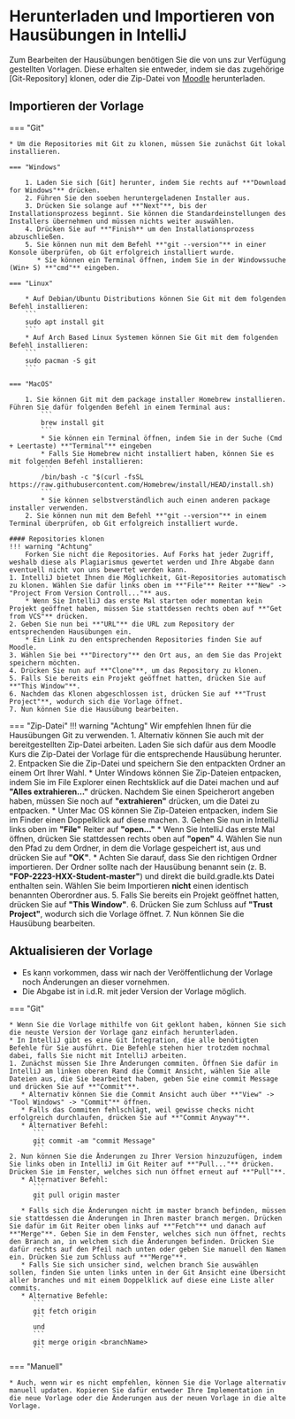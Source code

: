 # Herunterladen und Importieren von Hausübungen in IntelliJ

Zum Bearbeiten der Hausübungen benötigen Sie die von uns zur Verfügung gestellten Vorlagen.
Diese erhalten sie entweder, indem sie das zugehörige [Git-Repository] klonen, oder die Zip-Datei von [Moodle] herunterladen.

## Importieren der Vorlage

=== "Git"

    * Um die Repositories mit Git zu klonen, müssen Sie zunächst Git lokal installieren.

    === "Windows"

        1. Laden Sie sich [Git] herunter, indem Sie rechts auf **"Download for Windows"** drücken.
        2. Führen Sie den soeben heruntergeladenen Installer aus.
        3. Drücken Sie solange auf **"Next"**, bis der Installationsprozess beginnt. Sie können die Standardeinstellungen des Installers übernehmen und müssen nichts weiter auswählen.
        4. Drücken Sie auf **"Finish** um den Installationsprozess abzuschließen.
        5. Sie können nun mit dem Befehl **"git --version"** in einer Konsole überprüfen, ob Git erfolgreich installiert wurde.
           * Sie können ein Terminal öffnen, indem Sie in der Windowssuche (Win+ S) **"cmd"** eingeben.

    === "Linux"

        * Auf Debian/Ubuntu Distributions können Sie Git mit dem folgenden Befehl installieren:
        ```
        sudo apt install git
        ```
        * Auf Arch Based Linux Systemen können Sie Git mit dem folgenden Befehl installieren:
        ```
        sudo pacman -S git
        ```

    === "MacOS"

        1. Sie können Git mit dem package installer Homebrew installieren. Führen Sie dafür folgenden Befehl in einem Terminal aus:
            ```
            brew install git
            ```
            * Sie können ein Terminal öffnen, indem Sie in der Suche (Cmd + Leertaste) **"Terminal"** eingeben
            * Falls Sie Homebrew nicht installiert haben, können Sie es mit folgenden Befehl installieren:
            ```
            /bin/bash -c "$(curl -fsSL https://raw.githubusercontent.com/Homebrew/install/HEAD/install.sh)
            ```
            * Sie können selbstverständlich auch einen anderen package installer verwenden.
        2. Sie können nun mit dem Befehl **"git --version"** in einem Terminal überprüfen, ob Git erfolgreich installiert wurde.

    #### Repositories klonen
    !!! warning "Achtung"
        Forken Sie nicht die Repositories. Auf Forks hat jeder Zugriff, weshalb diese als Plagiarismus gewertet werden und Ihre Abgabe dann eventuell nicht von uns bewertet werden kann.
    1. IntelliJ bietet Ihnen die Möglichkeit, Git-Repositories automatisch zu klonen. Wählen Sie dafür links oben im **"File"** Reiter **"New" -> "Project From Version Controll..."** aus.
        * Wenn Sie IntelliJ das erste Mal starten oder momentan kein Projekt geöffnet haben, müssen Sie stattdessen rechts oben auf **"Get from VCS"** drücken.
    2. Geben Sie nun bei **"URL"** die URL zum Repository der entsprechenden Hausübungen ein.
        * Ein Link zu den entsprechenden Repositories finden Sie auf Moodle.
    3. Wählen Sie bei **"Directory"** den Ort aus, an dem Sie das Projekt speichern möchten.
    4. Drücken Sie nun auf **"Clone"**, um das Repository zu klonen.
    5. Falls Sie bereits ein Projekt geöffnet hatten, drücken Sie auf **"This Window"**.
    6. Nachdem das Klonen abgeschlossen ist, drücken Sie auf **"Trust Project"**, wodurch sich die Vorlage öffnet.
    7. Nun können Sie die Hausübung bearbeiten.

=== "Zip-Datei"
    !!! warning "Achtung"
        Wir empfehlen Ihnen für die Hausübungen Git zu verwenden.
    1. Alternativ können Sie auch mit der bereitgestellten Zip-Datei arbeiten. Laden Sie sich dafür aus dem Moodle Kurs die Zip-Datei der Vorlage für die entsprechende Hausübung herunter.
    2. Entpacken Sie die Zip-Datei und speichern Sie den entpackten Ordner an einem Ort Ihrer Wahl.
        * Unter Windows können Sie Zip-Dateien entpacken, indem Sie im File Explorer einen Rechtsklick auf die Datei machen und auf **"Alles extrahieren..."** drücken. Nachdem Sie     einen Speicherort angeben haben, müssen Sie noch auf **"extrahieren"** drücken, um die Datei zu entpacken.
        * Unter Mac OS können Sie Zip-Dateien entpacken, indem Sie im Finder einen Doppelklick auf diese machen.
    3. Gehen Sie nun in IntelliJ links oben im **"File"** Reiter auf **"open..."**
        * Wenn Sie IntelliJ das erste Mal öffnen, drücken Sie stattdessen rechts oben auf **"open"**
    4. Wählen Sie nun den Pfad zu dem Ordner, in dem die Vorlage gespeichert ist, aus und drücken Sie auf **"OK"**.
       * Achten Sie darauf, dass Sie den richtigen Ordner importieren. Der Ordner sollte nach der Hausübung benannt sein (z. B. **"FOP-2223-HXX-Student-master"**) und direkt die     build.gradle.kts Datei enthalten sein. Wählen Sie beim Importieren **nicht** einen identisch benannten Oberordner aus.
    5. Falls Sie bereits ein Projekt geöffnet hatten, drücken Sie auf **"This Window"**.
    6. Drücken Sie zum Schluss auf **"Trust Project"**, wodurch sich die Vorlage öffnet.
    7. Nun können Sie die Hausübung bearbeiten.

## Aktualisieren der Vorlage

* Es kann vorkommen, dass wir nach der Veröffentlichung der Vorlage noch Änderungen an dieser vornehmen.
* Die Abgabe ist in i.d.R. mit jeder Version der Vorlage möglich.

=== "Git"

    * Wenn Sie die Vorlage mithilfe von Git geklont haben, können Sie sich die neuste Version der Vorlage ganz einfach herunterladen.
    * In IntelliJ gibt es eine Git Integration, die alle benötigten Befehle für Sie ausführt. Die Befehle stehen hier trotzdem nochmal dabei, falls Sie nicht mit IntelliJ arbeiten.
    1. Zunächst müssen Sie Ihre Änderungen commiten. Öffnen Sie dafür in IntelliJ am linken oberen Rand die Commit Ansicht, wählen Sie alle Dateien aus, die Sie bearbeitet haben, geben Sie eine commit Message und drücken Sie auf **"Commit"**.
       * Alternativ können Sie die Commit Ansicht auch über **"View" -> "Tool Windows" -> "Commit"** öffnen.
       * Falls das Commiten fehlschlägt, weil gewisse checks nicht erfolgreich durchlaufen, drücken Sie auf **"Commit Anyway"**.
       * Alternativer Befehl:
          ```
          git commit -am "commit Message"
          ```
    2. Nun können Sie die Änderungen zu Ihrer Version hinzuzufügen, indem Sie links oben in IntelliJ im Git Reiter auf **"Pull..."** drücken. Drücken Sie im Fenster, welches sich nun öffnet erneut auf **"Pull"**.
       * Alternativer Befehl:
          ```
          git pull origin master
          ```
       * Falls sich die Änderungen nicht im master branch befinden, müssen sie stattdessen die Änderungen in Ihren master branch mergen. Drücken Sie dafür im Git Reiter oben links auf **"Fetch"** und danach auf **"Merge"**. Geben Sie in dem Fenster, welches sich nun öffnet, rechts den Branch an, in welchem sich die Änderungen befinden. Drücken Sie dafür rechts auf den Pfeil nach unten oder geben Sie manuell den Namen ein. Drücken Sie zum Schluss auf **"Merge"**.
       * Falls Sie sich unsicher sind, welchen branch Sie auswählen sollen, finden Sie unten links unten in der Git Ansicht eine Übersicht aller branches und mit einem Doppelklick auf diese eine Liste aller commits.
       * Alternative Befehle:
          ```
          git fetch origin
          ```
          und
          ```
          git merge origin <branchName>
          ```
=== "Manuell"

    * Auch, wenn wir es nicht empfehlen, können Sie die Vorlage alternativ manuell updaten. Kopieren Sie dafür entweder Ihre Implementation in die neue Vorlage oder die Änderungen aus der neuen Vorlage in die alte Vorlage.

[Moodle]: https://moodle.informatik.tu-darmstadt.de/course/view.php?id=1248
[Git]: https://git-scm.com/download